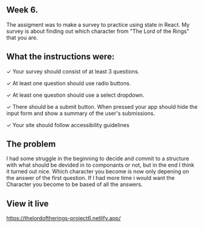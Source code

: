 ## Week 6.

The assigment was to make a survey to practice using state in React. My survey is about finding out which character from "The Lord of the Rings" that you are. 

## What the instructions were: 

✓ Your survey should consist of at least 3 questions.

✓ At least one question should use radio buttons.

✓ At least one question should use a select dropdown.

✓ There should be a submit button. When pressed your app should hide the input form and show a summary of the user's submissions.

✓ Your site should follow accessibility guidelines



## The problem

I had some struggle in the beginning to decide and commit to a structure with what should be devided in to componants or not, but in the end I think it turned out nice.
Which character you become is now only depening on the answer of the first question. If I had more time i would want the Character you become to be based of all the answers. 

## View it live

https://thelordoftherings-project6.netlify.app/
